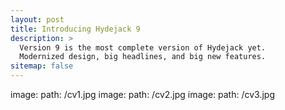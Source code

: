 ```yaml
---
layout: post
title: Introducing Hydejack 9
description: >
  Version 9 is the most complete version of Hydejack yet.
  Modernized design, big headlines, and big new features.
sitemap: false
---
```



image: 
  path: /cv1.jpg
image:
  path: /cv2.jpg
image: 
  path: /cv3.jpg
